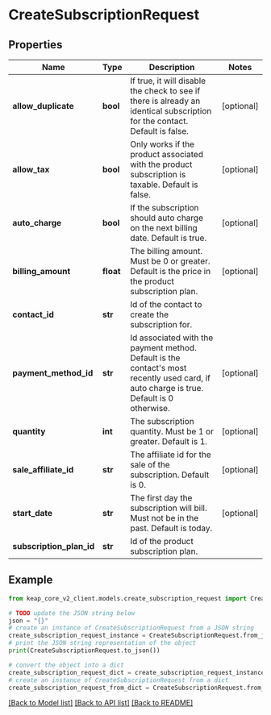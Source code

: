 # CreateSubscriptionRequest


## Properties

Name | Type | Description | Notes
------------ | ------------- | ------------- | -------------
**allow_duplicate** | **bool** | If true, it will disable the check to see if there is already an identical subscription for the contact. Default is false. | [optional] 
**allow_tax** | **bool** | Only works if the product associated with the product subscription is taxable. Default is false. | [optional] 
**auto_charge** | **bool** | If the subscription should auto charge on the next billing date. Default is true. | [optional] 
**billing_amount** | **float** | The billing amount. Must be 0 or greater. Default is the price in the product subscription plan. | [optional] 
**contact_id** | **str** | Id of the contact to create the subscription for. | 
**payment_method_id** | **str** | Id associated with the payment method. Default is the contact&#39;s most recently used card, if auto charge is true. Default is 0 otherwise. | [optional] 
**quantity** | **int** | The subscription quantity. Must be 1 or greater. Default is 1. | [optional] 
**sale_affiliate_id** | **str** | The affiliate id for the sale of the subscription. Default is 0. | [optional] 
**start_date** | **str** | The first day the subscription will bill. Must not be in the past. Default is today. | [optional] 
**subscription_plan_id** | **str** | Id of the product subscription plan. | 

## Example

```python
from keap_core_v2_client.models.create_subscription_request import CreateSubscriptionRequest

# TODO update the JSON string below
json = "{}"
# create an instance of CreateSubscriptionRequest from a JSON string
create_subscription_request_instance = CreateSubscriptionRequest.from_json(json)
# print the JSON string representation of the object
print(CreateSubscriptionRequest.to_json())

# convert the object into a dict
create_subscription_request_dict = create_subscription_request_instance.to_dict()
# create an instance of CreateSubscriptionRequest from a dict
create_subscription_request_from_dict = CreateSubscriptionRequest.from_dict(create_subscription_request_dict)
```
[[Back to Model list]](../README.md#documentation-for-models) [[Back to API list]](../README.md#documentation-for-api-endpoints) [[Back to README]](../README.md)


